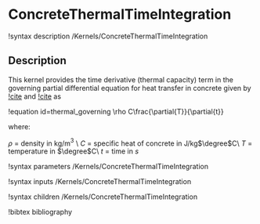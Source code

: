 # ConcreteThermalTimeIntegration

!syntax description /Kernels/ConcreteThermalTimeIntegration

## Description

This kernel provides the time derivative (thermal capacity) term in the governing partial differential equation for heat transfer in concrete given by [!cite](bazant1982finite) and [!cite](saouma_structural_2014) as

!equation id=thermal_governing
\rho C\frac{\partial{T}}{\partial{t}}

where:

$\rho$  = density in kg/m$^3$ \\
$C$   =  specific heat of concrete in J/kg$\degree$C\\
$T$   =  temperature in $\degree$C\\
$t$   =  time in $s$

!syntax parameters /Kernels/ConcreteThermalTimeIntegration

!syntax inputs /Kernels/ConcreteThermalTimeIntegration

!syntax children /Kernels/ConcreteThermalTimeIntegration

!bibtex bibliography
